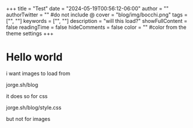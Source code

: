 +++
title = "Test"
date = "2024-05-19T00:56:12-06:00"
author = ""
authorTwitter = "" #do not include @
cover = "blog/img/bocchi.png"
tags = ["", ""]
keywords = ["", ""]
description = "will this load?"
showFullContent = false
readingTime = false
hideComments = false
color = "" #color from the theme settings
+++

# Hello world

i want images to load from

jorge.sh/blog

it does so for css

jorge.sh/blog/style.css

but not for images
